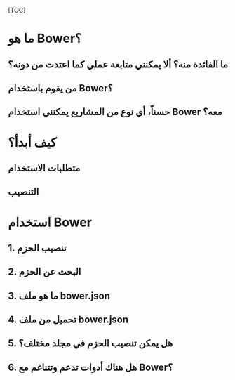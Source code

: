 
[TOC]


# ما هو Bower؟

## ما الفائدة منه؟ ألا يمكنني متابعة عملي كما اعتدت من دونه؟
## من يقوم باستخدام Bower؟
## حسناً، أي نوع من المشاريع يمكنني استخدام Bower معه؟

# كيف أبدأ؟

## متطلبات الاستخدام
## التنصيب

# استخدام Bower

## 1. تنصيب الحزم
## 2. البحث عن الحزم
## 3. ما هو ملف bower.json
## 4. تحميل من ملف bower.json
## 5. هل يمكن تنصيب الحزم في مجلد مختلف؟
## 6. هل هناك أدوات تدعم وتتناغم مع Bower؟